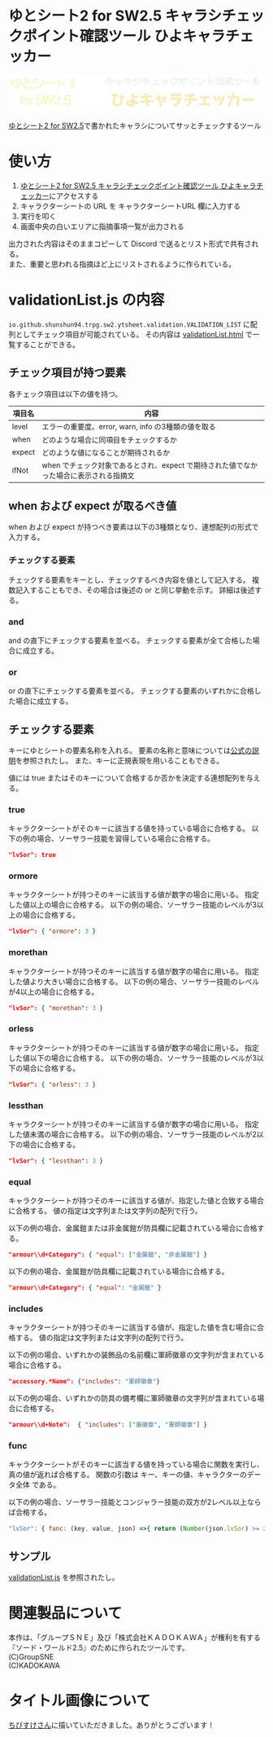 # ゆとシート2 for SW2.5 キャラシチェックポイント確認ツール ひよキャラチェッカー

![タイトル画像](./image/title.png)

[ゆとシート2 for SW2.5](https://yutorize.2-d.jp/ytsheet/sw2.5/)で書かれたキャラシについてサッとチェックするツール

# 使い方

1. [ゆとシート2 for SW2.5 キャラシチェックポイント確認ツール ひよキャラチェッカー](https://shunshun94.github.io/shared/other/io/github/shunshun94/trpg/sw2/ytsheet/validation/index.html)にアクセスする
1. キャラクターシートの URL を キャラクターシートURL 欄に入力する
1. 実行を叩く
1. 画面中央の白いエリアに指摘事項一覧が出力される

出力された内容はそのままコピーして Discord で送るとリスト形式で共有される。   
また、重要と思われる指摘ほど上にリストされるように作られている。

# validationList.js の内容

`io.github.shunshun94.trpg.sw2.ytsheet.validation.VALIDATION_LIST` に配列としてチェック項目が可能されている。
その内容は [validationList.html](https://shunshun94.github.io/shared/other/io/github/shunshun94/trpg/sw2/ytsheet/validation/validationList.html) で一覧することができる。

## チェック項目が持つ要素

各チェック項目は以下の値を持つ。

| 項目名 | 内容 |
| ---- | ---- |
| level | エラーの重要度。error, warn, info の3種類の値を取る |
| when | どのような場合に同項目をチェックするか |
| expect | どのような値になることが期待されるか |
| ifNot | when でチェック対象であるとされ、expect で期待された値でなかった場合に表示される指摘文 |

## when および expect が取るべき値

when および expect が持つべき要素は以下の3種類となり、連想配列の形式で入力する。

### チェックする要素

チェックする要素をキーとし、チェックするべき内容を値として記入する。
複数記入することもでき、その場合は後述の or と同じ挙動を示す。
詳細は後述する。

### and

and の直下にチェックする要素を並べる。
チェックする要素が全て合格した場合に成立する。

### or

or の直下にチェックする要素を並べる。
チェックする要素のいずれかに合格した場合に成立する。

## チェックする要素

キーにゆとシートの要素名称を入れる。
要素の名称と意味については[公式の説明](https://yutorize.2-d.jp/?ytsheet2-json)を参照されたし。
また、キーに正規表現を用いることもできる。

値には true またはそのキーについて合格するか否かを決定する連想配列を与える。

### true

キャラクターシートがそのキーに該当する値を持っている場合に合格する。
以下の例の場合、ソーサラー技能を習得している場合に合格する。

```json
"lvSor": true
```

### ormore

キャラクターシートが持つそのキーに該当する値が数字の場合に用いる。
指定した値以上の場合に合格する。
以下の例の場合、ソーサラー技能のレベルが3以上の場合に合格する。

```json
"lvSor": { "ormore": 3 }
```

### morethan

キャラクターシートが持つそのキーに該当する値が数字の場合に用いる。
指定した値より大きい場合に合格する。
以下の例の場合、ソーサラー技能のレベルが4以上の場合に合格する。

```json
"lvSor": { "morethan": 3 }
```

### orless

キャラクターシートが持つそのキーに該当する値が数字の場合に用いる。
指定した値以下の場合に合格する。
以下の例の場合、ソーサラー技能のレベルが3以下の場合に合格する。

```json
"lvSor": { "orless": 3 }
```

### lessthan

キャラクターシートが持つそのキーに該当する値が数字の場合に用いる。
指定した値未満の場合に合格する。
以下の例の場合、ソーサラー技能のレベルが2以下の場合に合格する。

```json
"lvSor": { "lessthan": 3 }
```

### equal

キャラクターシートが持つそのキーに該当する値が、指定した値と合致する場合に合格する。
値の指定は文字列または文字列の配列で行う。

以下の例の場合、金属鎧または非金属鎧が防具欄に記載されている場合に合格する。
```json
"armour\\d+Category": { "equal": ["金属鎧", "非金属鎧"] }
```

以下の例の場合、金属鎧が防具欄に記載されている場合に合格する。
```json
"armour\\d+Category": { "equal": "金属鎧" }
```

### includes

キャラクターシートが持つそのキーに該当する値が、指定した値を含む場合に合格する。
値の指定は文字列または文字列の配列で行う。

以下の例の場合、いずれかの装飾品の名前欄に軍師徽章の文字列が含まれている場合に合格する。
```json
"accessory.*Name": {"includes": "軍師徽章"}
```

以下の例の場合、いずれかの防具の備考欄に軍師徽章の文字列が含まれている場合に合格する。
```json
"armour\\d+Note":  { "includes": ["盾徽章", "軍師徽章"] }
```

### func

キャラクターシートがそのキーに該当する値を持っている場合に関数を実行し、真の値が返れば合格する。
関数の引数は キー、キーの値、キャラクターのデータ全体 である。

以下の例の場合、ソーサラー技能とコンジャラー技能の双方が2レベル以上ならば合格する。
```javascript
"lvSor": { func: (key, value, json) =>{ return (Number(json.lvSor) >= 2) && (Number(json.lvCon) >= 2);}}
```

## サンプル

[validationList.js](./validationList.js) を参照されたし。

# 関連製品について

本作は、「グループＳＮＥ」及び「株式会社ＫＡＤＯＫＡＷＡ」が権利を有する『ソード・ワールド2.5』のために作られたツールです。   
(C)GroupSNE   
(C)KADOKAWA

# タイトル画像について

[ちびすけさん](https://twitter.com/chibiSMGO)に描いていただきました。ありがとうございます！
